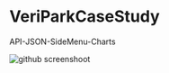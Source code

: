 # VeriParkCaseStudy
API-JSON-SideMenu-Charts

![github screenshoot](https://user-images.githubusercontent.com/83735951/142058150-0445e33f-4c0f-463d-91ba-06c45909192b.png)
